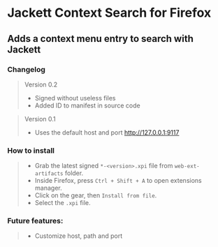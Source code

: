 # Jackett Context Search for Firefox

## Adds a context menu entry to search with Jackett

### Changelog

> Version 0.2
>
> * Signed without useless files
> * Added ID to manifest in source code

> Version 0.1
>
> * Uses the default host and port http://127.0.0.1:9117

### How to install
> * Grab the latest signed `*-<version>.xpi` file from `web-ext-artifacts` folder.
> * Inside Firefox, press `Ctrl + Shift + A` to open extensions manager.
> * Click on the gear, then `Install from file`.
> * Select the `.xpi` file.

### Future features:
> * Customize host, path and port